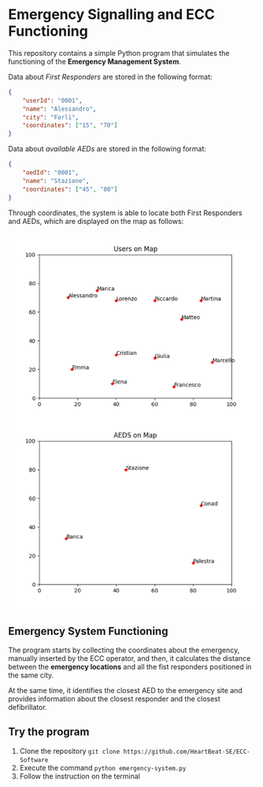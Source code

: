 # Emergency Signalling and ECC Functioning

This repository contains a simple Python program that simulates the functioning of the **Emergency Management System**.

Data about *First Responders* are stored in the following format:

```json
{
    "userId": "0001",
    "name": "Alessandro",
    "city": "Forlì",
    "coordinates": ["15", "70"]
}

```
Data about *available AEDs* are stored in the following format:

```json
{
    "aedId": "0001",
    "name": "Stazione",
    "coordinates": ["45", "80"]
}
```

Through coordinates, the system is able to locate both First Responders and AEDs, which are displayed on the map as follows:

![](plots.png)

## Emergency System Functioning
The program starts by collecting the coordinates about the emergency, manually inserted by the ECC operator, and then, it calculates the distance between the **emergency locations** and all the fist responders positioned in the same city.

At the same time, it identifies the closest AED to the emergency site and provides information about the closest responder and the closest defibrillator.

## Try the program

1. Clone the repository `git clone https://github.com/HeartBeat-SE/ECC-Software`
2. Execute the command `python emergency-system.py`
3. Follow the instruction on the terminal